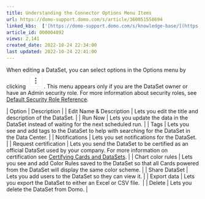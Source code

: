 ```yaml
---
title: Understanding the Connector Options Menu Items
url: https://domo-support.domo.com/s/article/360051558694
linked_kbs:  ['[https://domo-support.domo.com/s/knowledge-base/](https://domo-support.domo.com/s/knowledge-base/)', '[https://domo-support.domo.com/s/](https://domo-support.domo.com/s/)', '[https://domo-support.domo.com/s/topic/0TO5w000000Zan2GAC](https://domo-support.domo.com/s/topic/0TO5w000000Zan2GAC)', '[https://domo-support.domo.com/s/topic/0TO5w000000ZanRGAS](https://domo-support.domo.com/s/topic/0TO5w000000ZanRGAS)', '[https://domo-support.domo.com/s/article/360043438953](https://domo-support.domo.com/s/article/360043438953)', '[https://domo-support.domo.com/s/article/360043430613](https://domo-support.domo.com/s/article/360043430613)', '[https://domo-support.domo.com/s/article/360051558694](https://domo-support.domo.com/s/article/360051558694)', '[https://domo-support.domo.com/s/topic/0TO5w000000ZanRGAS/data-center-overview](https://domo-support.domo.com/s/topic/0TO5w000000ZanRGAS/data-center-overview)', '[https://domo-support.domo.com/s/article/360043429933](https://domo-support.domo.com/s/article/360043429933)', '[https://domo-support.domo.com/s/article/360043429953](https://domo-support.domo.com/s/article/360043429953)', '[https://domo-support.domo.com/s/article/360042925494](https://domo-support.domo.com/s/article/360042925494)', '[https://domo-support.domo.com/s/article/360043429913](https://domo-support.domo.com/s/article/360043429913)', '[https://domo-support.domo.com/s/article/4408174643607](https://domo-support.domo.com/s/article/4408174643607)', '[https://domo-support.domo.com/s/login/](https://domo-support.domo.com/s/login/)']
article_id: 000004892
views: 2,141
created_date: 2022-10-24 22:34:00
last updated: 2022-10-24 22:41:00
---
```




When editing a DataSet, you can select options in the Options menu by clicking ![Options_Icon.png](Options_Icon.png). This menu appears only if you are the DataSet owner or have an Admin security role. For more information about security roles, see [Default Security Role Reference](/s/article/360043438953).




| Option | Description |
| Edit Name & Description | Lets you edit the title and description of the DataSet. |
| Run Now | Lets you update the data in the DataSet instead of waiting for the next scheduled run. |
| Tags | Lets you see and add tags to the DataSet to help with searching for the DataSet in the Data Center. |
| Notifications | Lets you set notifications for the DataSet. |
| Request certification | Lets you send the DataSet to be certified as an official DataSet used by your company. For more information on certification see [Certifying Cards and DataSets](/s/article/360043430613). |
| Chart color rules | Lets you see and add Color Rules saved to the DataSet so that all Cards powered from the DataSet will display the same color scheme. |
| Share DataSet | Lets you add users to the DataSet so they can view it. |
| Export data | Lets you export the DataSet to either an Excel or CSV file.  |
| Delete | Lets you delete the DataSet from Domo. |

